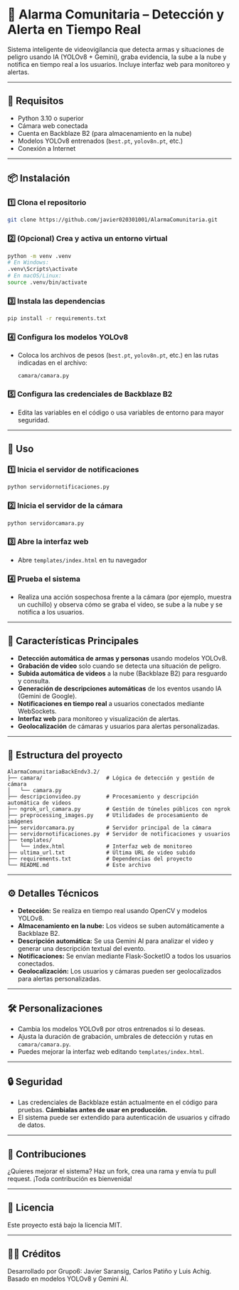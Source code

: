 
# 🚨 Alarma Comunitaria – Detección y Alerta en Tiempo Real

Sistema inteligente de videovigilancia que detecta armas y situaciones de peligro usando IA (YOLOv8 + Gemini), graba evidencia, la sube a la nube y notifica en tiempo real a los usuarios. Incluye interfaz web para monitoreo y alertas.

---

## 📝 Requisitos

- Python 3.10 o superior
- Cámara web conectada
- Cuenta en Backblaze B2 (para almacenamiento en la nube)
- Modelos YOLOv8 entrenados (`best.pt`, `yolov8n.pt`, etc.)
- Conexión a Internet

---

## 📦 Instalación

### 1️⃣ Clona el repositorio
```bash
git clone https://github.com/javier020301001/AlarmaComunitaria.git
```

### 2️⃣ (Opcional) Crea y activa un entorno virtual
```bash
python -m venv .venv
# En Windows:
.venv\Scripts\activate
# En macOS/Linux:
source .venv/bin/activate
```

### 3️⃣ Instala las dependencias
```bash
pip install -r requirements.txt
```

### 4️⃣ Configura los modelos YOLOv8
- Coloca los archivos de pesos (`best.pt`, `yolov8n.pt`, etc.) en las rutas indicadas en el archivo:
  ```
  camara/camara.py
  ```

### 5️⃣ Configura las credenciales de Backblaze B2
- Edita las variables en el código o usa variables de entorno para mayor seguridad.

---

## 🚀 Uso

### 1️⃣ Inicia el servidor de notificaciones
```bash
python servidornotificaciones.py
```

### 2️⃣ Inicia el servidor de la cámara
```bash
python servidorcamara.py
```

### 3️⃣ Abre la interfaz web
- Abre `templates/index.html` en tu navegador  

### 4️⃣ Prueba el sistema
- Realiza una acción sospechosa frente a la cámara (por ejemplo, muestra un cuchillo) y observa cómo se graba el video, se sube a la nube y se notifica a los usuarios.

---

## 🎯 Características Principales

- **Detección automática de armas y personas** usando modelos YOLOv8.
- **Grabación de video** solo cuando se detecta una situación de peligro.
- **Subida automática de videos** a la nube (Backblaze B2) para resguardo y consulta.
- **Generación de descripciones automáticas** de los eventos usando IA (Gemini de Google).
- **Notificaciones en tiempo real** a usuarios conectados mediante WebSockets.
- **Interfaz web** para monitoreo y visualización de alertas.
- **Geolocalización** de cámaras y usuarios para alertas personalizadas.

---

## 📂 Estructura del proyecto

```text
AlarmaComunitariaBackEndv3.2/
├── camara/                    # Lógica de detección y gestión de cámara
│   └── camara.py
├── descripcionvideo.py        # Procesamiento y descripción automática de videos
├── ngrok_url_camara.py        # Gestión de túneles públicos con ngrok
├── preprocessing_images.py    # Utilidades de procesamiento de imágenes
├── servidorcamara.py          # Servidor principal de la cámara
├── servidornotificaciones.py  # Servidor de notificaciones y usuarios
├── templates/
│   └── index.html             # Interfaz web de monitoreo
├── ultima_url.txt             # Última URL de video subido
├── requirements.txt           # Dependencias del proyecto
└── README.md                  # Este archivo
```

---

## ⚙️ Detalles Técnicos

- **Detección:** Se realiza en tiempo real usando OpenCV y modelos YOLOv8.
- **Almacenamiento en la nube:** Los videos se suben automáticamente a Backblaze B2.
- **Descripción automática:** Se usa Gemini AI para analizar el video y generar una descripción textual del evento.
- **Notificaciones:** Se envían mediante Flask-SocketIO a todos los usuarios conectados.
- **Geolocalización:** Los usuarios y cámaras pueden ser geolocalizados para alertas personalizadas.

---

## 🛠️ Personalizaciones

- Cambia los modelos YOLOv8 por otros entrenados si lo deseas.
- Ajusta la duración de grabación, umbrales de detección y rutas en `camara/camara.py`.
- Puedes mejorar la interfaz web editando `templates/index.html`.

---

## 🔒 Seguridad

- Las credenciales de Backblaze están actualmente en el código para pruebas. **Cámbialas antes de usar en producción.**
- El sistema puede ser extendido para autenticación de usuarios y cifrado de datos.

---

## 🤝 Contribuciones

¿Quieres mejorar el sistema?
Haz un fork, crea una rama y envía tu pull request. ¡Toda contribución es bienvenida!

---

## 📄 Licencia

Este proyecto está bajo la licencia MIT.

---

## 👨‍💻 Créditos

Desarrollado por Grupo6: Javier Saransig, Carlos Patiño y Luis Achig.  
Basado en modelos YOLOv8 y Gemini AI.
